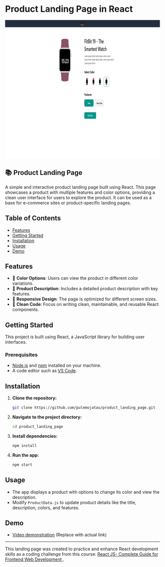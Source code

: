 # Product Landing Page in React

<img src="https://github.com/pulemojatau/react_product_details_web/blob/main/product_details.png" alt="Login Page" width="900" height="450">

## 📚 Product Landing Page
A simple and interactive product landing page built using React. This page showcases a product with multiple features and color options, providing a clean user interface for users to explore the product. It can be used as a base for e-commerce sites or product-specific landing pages.

## Table of Contents
- [Features](#features)
- [Getting Started](#getting-started)
- [Installation](#installation)
- [Usage](#usage)
- [Demo](#demo)

## Features
- 🎨 **Color Options**: Users can view the product in different color variations.
- 📄 **Product Description**: Includes a detailed product description with key features.
- 📱 **Responsive Design**: The page is optimized for different screen sizes.
- 🧼 **Clean Code**: Focus on writing clean, maintainable, and reusable React components.

## Getting Started
This project is built using React, a JavaScript library for building user interfaces.

### Prerequisites
- [Node.js](https://nodejs.org/en/) and [npm](https://www.npmjs.com/) installed on your machine.
- A code editor such as [VS Code](https://code.visualstudio.com/).

## Installation

1. **Clone the repository:**
    ```bash
    git clone https://github.com/pulemojatau/product_landing_page.git
    ```

2. **Navigate to the project directory:**
    ```bash
    cd product_landing_page
    ```

3. **Install dependencies:**
    ```bash
    npm install
    ```

4. **Run the app:**
    ```bash
    npm start
    ```

## Usage
- The app displays a product with options to change its color and view the description.
- Modify `ProductData.js` to update product details like the title, description, colors, and features.

## Demo
- [Video demonstration](https://youtube.com/demo-link) (Replace with actual link)

---

This landing page was created to practice and enhance React development skills as a coding challenge from this course: [React JS- Complete Guide for Frontend Web Development
](https://www.udemy.com/course/react-js-a-complete-guide-for-frontend-web-development/) .
